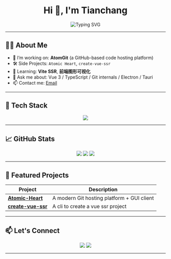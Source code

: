 <h1 align="center">Hi 👋, I'm Tianchang</h1>
<p align="center">
  <img src="https://readme-typing-svg.demolab.com?font=Fira+Code&size=24&pause=1000&color=36BCF7&center=true&vCenter=true&width=435&lines=Front-end+Developer;Vue+%7C+TypeScript+%7C+Vite;Loves+building+beautiful+tools" alt="Typing SVG" />
</p>

---

## 🧑‍💻 About Me

- 🔭 I’m working on: **AtomGit** (a GitHub-based code hosting platform)
- 🛠️ Side Projects: `Atomic Heart`, `create-vue-ssr`
- 🌱 Learning: **Vite SSR**, **前端图形可视化**
- 💬 Ask me about: Vue 3 / TypeScript / Git internals / Electron / Tauri
- 📫 Contact me: [Email](mailto:tianchang488@gmail.com) 

---

## 🧰 Tech Stack

<p align="center">
  <img src="https://skillicons.dev/icons?i=vue,react,ts,js,html,css,tailwind,unocss,nodejs,git,tauri,vite,electron&perline=8" />
</p>

---

## 📈 GitHub Stats

<p align="center">
  <img src="http://github-profile-summary-cards.vercel.app/api/cards/stats?username=tianchangNorth&theme=github_dark" />
  <img src="http://github-profile-summary-cards.vercel.app/api/cards/most-commit-language?username=tianchangNorth&theme=github_dark" />
  <img src="http://github-profile-summary-cards.vercel.app/api/cards/productive-time?username=tianchangNorth&theme=github_dark" />
</p>

---

## 🚀 Featured Projects

| Project | Description |
|--------|-------------|
| [**Atomic-Heart**](https://github.com/tianchangNorth/Atomic-Heart) | A modern Git hosting platform + GUI client |
| [**create-vue-ssr**](https://github.com/tianchangNorth/create-vue-ssr) | A cli to create a vue ssr project |


---

## 📫 Let's Connect

<p align="center">
  <a href="mailto:tianchang488@gmail.com"><img src="https://img.shields.io/badge/Email-%23EA4335.svg?logo=gmail&logoColor=white" /></a>
  <a href="https://github.com/tianchangNorth"><img src="https://img.shields.io/badge/GitHub-%23181717.svg?logo=github&logoColor=white" /></a>
  <!-- <a href="https://your-blog.example.com"><img src="https://img.shields.io/badge/Blog-%230A0A0A.svg?logo=notion&logoColor=white" /></a> -->
</p>

---
